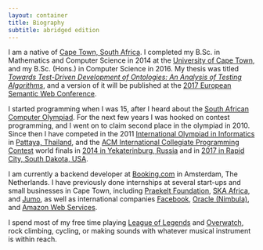 ```yaml
---
layout: container
title: Biography
subtitle: abridged edition
---
```


I am a native of [Cape Town, South Africa](https://en.wikipedia.org/wiki/Cape_Town).  I completed my B.Sc. in Mathematics and Computer Science in 2014 at the [University of Cape Town](http://uct.ac.za/), and my B.Sc. (Hons.) in Computer Science in 2016.  My thesis was titled [_Towards Test-Driven Development of Ontologies: An Analysis of Testing Algorithms_](https://people.cs.uct.ac.za/~dvskie001/doc/TDD_Ontologies_Analysis_of_Testing_Algorithms.pdf), and a version of it will be published at the [2017 European Semantic Web Conference](http://2017.eswc-conferences.org/).

I started programming when I was 15, after I heard about the [South African Computer Olympiad](http://www.olympiad.org.za/programming-olympiad/).  For the next few years I was hooked on contest programming, and I went on to claim second place in the olympiad in 2010.  Since then I have competed in the 2011 [International Olympiad in Informatics](http://www.ioinformatics.org/index.shtml) in [Pattaya, Thailand](http://www.ioi2011.or.th/), and the [ACM International Collegiate Programming Contest](http://icpc.baylor.edu/) world finals in [2014 in Yekaterinburg, Russia](http://www.icpc2014.ru/en) and in [2017 in Rapid City, South Dakota, USA](http://www.icpc2017.org/).

I am currently a backend developer at [Booking.com](https://www.booking.com/) in Amsterdam, The Netherlands.  I have previously done internships at several start-ups and small businesses in Cape Town, including [Praekelt Foundation](http://praekeltfoundation.org/), [SKA Africa](http://www.ska.ac.za/), and [Jumo](http://jumo.world/), as well as international companies [Facebook](https://www.facebook.com/careers/locations/menlo-park), [Oracle (Nimbula)](http://www.oracle.com/us/corporate/acquisitions/nimbula/index.html), and [Amazon Web Services](http://adccpt.co.za/).

I spend most of my free time playing [League of Legends](http://euw.leagueoflegends.com/) and [Overwatch](https://playoverwatch.com/), rock climbing, cycling, or making sounds with whatever musical instrument is within reach.
